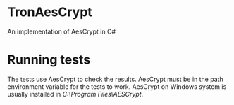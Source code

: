 # TronAesCrypt
An implementation of AesCrypt in C#

# Running tests
The tests use AesCrypt to check the results. AesCrypt must be in the path environment variable
for the tests to work. AesCrypt on Windows system is usually installed in 
*C:\Program Files\AESCrypt*.
